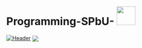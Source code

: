 # Programming-SPbU-  <img src="https://uploads-ssl.webflow.com/5dd5b1adcd567c62a35dffb8/5e6796fdb8d9bb603797f20d_GXBKL-A6A1EJJLTS.gif" width="50px">
[![Header](https://images.unsplash.com/photo-1494178270175-e96de2971df9?ixlib=rb-1.2.1&ixid=eyJhcHBfaWQiOjEyMDd9&w=1000&q=80 "Header")](https://some-url.dev/)
<img align="center" src="https://github-readme-stats.vercel.app/api/<CARD_TYPE>/?username=<USERNAME>&theme=<THEME_NAME>" />
